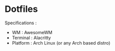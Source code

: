 # Dotfiles

Specifications :

* WM : AwesomeWM
* Terminal : Alacritty
* Platform : Arch Linux (or any Arch based distro)
